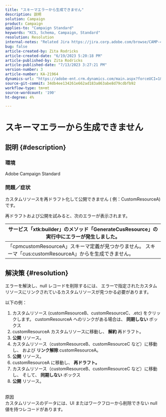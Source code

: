```yaml
---
title: "スキーマエラーから生成できません"
description: 説明
solution: Campaign
product: Campaign
applies-to: "Campaign Standard"
keywords: "KCS, Schema, Campaign, Standard"
resolution: Resolution
internal-notes: "Related Jira https://jira.corp.adobe.com/browse/CAMP-48246"
bug: false
article-created-by: Zita Rodricks
article-created-date: "6/19/2023 5:20:18 PM"
article-published-by: Zita Rodricks
article-published-date: "7/13/2023 3:27:21 PM"
version-number: 3
article-number: KA-21964
dynamics-url: "https://adobe-ent.crm.dynamics.com/main.aspx?forceUCI=1&pagetype=entityrecord&etn=knowledgearticle&id=c187ab8c-c50e-ee11-8f6d-6045bd006b3d"
source-git-commit: 34db4ee134261e662ad183a863abe8d79cdbfb92
workflow-type: tm+mt
source-wordcount: '190'
ht-degree: 4%

---
```


# スキーマエラーから生成できません

## 説明 {#description}


### 環境

Adobe Campaign Standard

### 問題／症状

カスタムリソースを再ドラフト化して公開できません ( 例：CustomResourceA) です。

再ドラフトおよび公開を試みると、次のエラーが表示されます。


| サービス「xtk:builder」のメソッド「GenerateCusResource」の実行中にエラーが発生しました。 |
| --- |
| 「cpmcustomResourceA」スキーマ定義が見つかりません。 スキーマ「cus:customResourceA」からを生成できません。 |





## 解決策 {#resolution}


エラーを解決し、null レコードを削除するには、<b> </b>エラーで指定されたカスタムリソースにリンクされているカスタムリソースが見つかる必要があります。

以下の例：

1. カスタムリソース (customResourceB、customResourceC、.etc) をクリックします。 customResourceA へのリンクがある場合は、 <b>同期しない</b> ボックス
2. customResourceA カスタムリソースに移動し、 <b>解約 </b>再ドラフト。
3. <b>公開</b> リソース。
4. カスタムリソース（customResourceB、customResourceC など）に移動し、 および <b>リンク解除</b> customResourceA。
5. <b>公開</b> リソース。
6. customResourceA に移動し、 <b>再ドラフト。</b>
7. カスタムリソース（customResourceB、customResourceC など）に移動し、 そして、 <b>同期しない</b> ボックス
8. <b>公開</b> リソース。

<br>原因 <br>
カスタムリソースのデータには、UI またはワークフローから削除できない null 値を持つレコードがあります。
